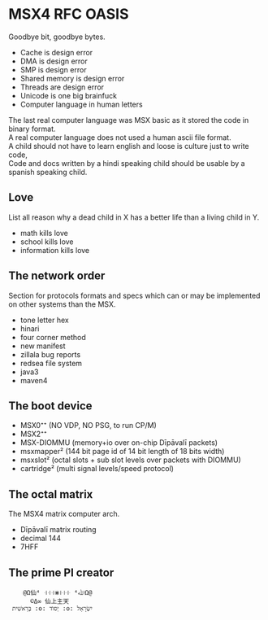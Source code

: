 # MSX4 RFC OASIS

Goodbye bit, goodbye bytes.  

- Cache is design error
- DMA is design error
- SMP is design error
- Shared memory is design error
- Threads are design error
- Unicode is one big brainfuck
- Computer language in human letters

The last real computer language was MSX basic as it stored the code in binary format.  
A real computer language does not used a human ascii file format.  
A child should not have to learn english and loose is culture just to write code,  
Code and docs written by a hindi speaking child should be usable by a spanish speaking child.

## Love

List all reason why a dead child in X has a better life than a living child in Y.

- math kills love
- school kills love
- information kills love

## The network order

Section for protocols formats and specs which can or may be implemented on other systems than the MSX.

- tone letter hex
- hinari
- four corner method
- new manifest
- zillala bug reports
- redsea file system
- java3
- maven4

## The boot device

- MSX0⁺⁺ (NO VDP, NO PSG, to run CP/M)
- MSX2⁺⁺
- MSX-DIOMMU (memory+io over on-chip Dīpāvalī packets)
- msxmapper² (144 bit page id of 14 bit length of 18 bits width)
- msxslot² (octal slots + sub slot levels over packets with DIOMMU)
- cartridge² (multi signal levels/speed protocol)

## The octal matrix

The MSX4 matrix computer arch.

- Dīpāvalī matrix routing
- decimal 144
- 7HFF

## The prime PI creator

	    @Ω仙⁴ ꜊꜊꜊⋇꜏꜏꜏ ⁴ﷲΩ@
	      ©Δ∞ 仙上主天
	 בְּרֵאשִׁית :o: יְסוֺד :o: יִשְׂרָאֵל

